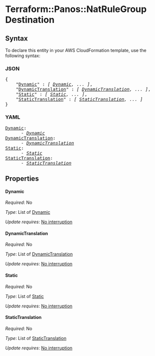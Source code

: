 # Terraform::Panos::NatRuleGroup Destination

## Syntax

To declare this entity in your AWS CloudFormation template, use the following syntax:

### JSON

<pre>
{
    "<a href="#dynamic" title="Dynamic">Dynamic</a>" : <i>[ <a href="destination-dynamic.md">Dynamic</a>, ... ]</i>,
    "<a href="#dynamictranslation" title="DynamicTranslation">DynamicTranslation</a>" : <i>[ <a href="destination-dynamictranslation.md">DynamicTranslation</a>, ... ]</i>,
    "<a href="#static" title="Static">Static</a>" : <i>[ <a href="destination-static.md">Static</a>, ... ]</i>,
    "<a href="#statictranslation" title="StaticTranslation">StaticTranslation</a>" : <i>[ <a href="destination-statictranslation.md">StaticTranslation</a>, ... ]</i>
}
</pre>

### YAML

<pre>
<a href="#dynamic" title="Dynamic">Dynamic</a>: <i>
      - <a href="destination-dynamic.md">Dynamic</a></i>
<a href="#dynamictranslation" title="DynamicTranslation">DynamicTranslation</a>: <i>
      - <a href="destination-dynamictranslation.md">DynamicTranslation</a></i>
<a href="#static" title="Static">Static</a>: <i>
      - <a href="destination-static.md">Static</a></i>
<a href="#statictranslation" title="StaticTranslation">StaticTranslation</a>: <i>
      - <a href="destination-statictranslation.md">StaticTranslation</a></i>
</pre>

## Properties

#### Dynamic

_Required_: No

_Type_: List of <a href="destination-dynamic.md">Dynamic</a>

_Update requires_: [No interruption](https://docs.aws.amazon.com/AWSCloudFormation/latest/UserGuide/using-cfn-updating-stacks-update-behaviors.html#update-no-interrupt)

#### DynamicTranslation

_Required_: No

_Type_: List of <a href="destination-dynamictranslation.md">DynamicTranslation</a>

_Update requires_: [No interruption](https://docs.aws.amazon.com/AWSCloudFormation/latest/UserGuide/using-cfn-updating-stacks-update-behaviors.html#update-no-interrupt)

#### Static

_Required_: No

_Type_: List of <a href="destination-static.md">Static</a>

_Update requires_: [No interruption](https://docs.aws.amazon.com/AWSCloudFormation/latest/UserGuide/using-cfn-updating-stacks-update-behaviors.html#update-no-interrupt)

#### StaticTranslation

_Required_: No

_Type_: List of <a href="destination-statictranslation.md">StaticTranslation</a>

_Update requires_: [No interruption](https://docs.aws.amazon.com/AWSCloudFormation/latest/UserGuide/using-cfn-updating-stacks-update-behaviors.html#update-no-interrupt)

